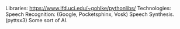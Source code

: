 Libraries: https://www.lfd.uci.edu/~gohlke/pythonlibs/
Technologies:
    Speech Recognition: (Google, Pocketsphinx, Vosk)
    Speech Synthesis.(pyttsx3)
    Some sort of AI.